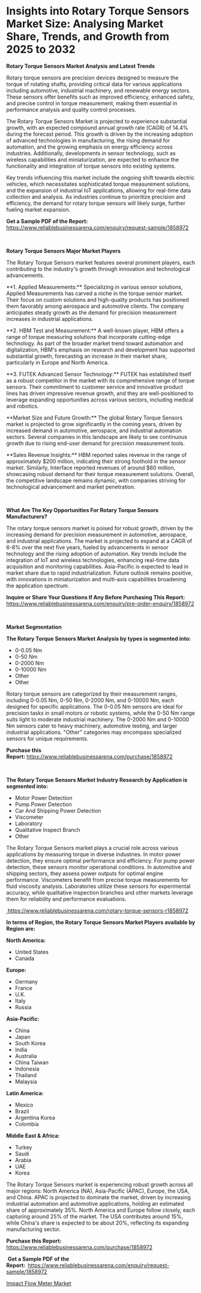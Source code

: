 <p><h1>Insights into Rotary Torque Sensors Market Size: Analysing Market Share, Trends, and Growth from 2025 to 2032</h1></p><p><strong>Rotary Torque Sensors Market Analysis and Latest Trends</strong></p>
<p><p>Rotary torque sensors are precision devices designed to measure the torque of rotating shafts, providing critical data for various applications including automotive, industrial machinery, and renewable energy sectors. These sensors offer benefits such as improved efficiency, enhanced safety, and precise control in torque measurement, making them essential in performance analysis and quality control processes.</p><p>The Rotary Torque Sensors Market is projected to experience substantial growth, with an expected compound annual growth rate (CAGR) of 14.4% during the forecast period. This growth is driven by the increasing adoption of advanced technologies in manufacturing, the rising demand for automation, and the growing emphasis on energy efficiency across industries. Additionally, developments in sensor technology, such as wireless capabilities and miniaturization, are expected to enhance the functionality and integration of torque sensors into existing systems.</p><p>Key trends influencing this market include the ongoing shift towards electric vehicles, which necessitates sophisticated torque measurement solutions, and the expansion of industrial IoT applications, allowing for real-time data collection and analysis. As industries continue to prioritize precision and efficiency, the demand for rotary torque sensors will likely surge, further fueling market expansion.</p></p>
<p><strong>Get a Sample PDF of the Report:&nbsp;</strong> <a href="https://www.reliablebusinessarena.com/enquiry/request-sample/1858972?utm_campaign=2262&utm_medium=2&utm_source=Github&utm_content=ia&utm_term=11022025&utm_id=rotary-torque-sensors">https://www.reliablebusinessarena.com/enquiry/request-sample/1858972</a></p>
<p>&nbsp;</p>
<p><strong>Rotary Torque Sensors Major Market Players</strong></p>
<p><p>The Rotary Torque Sensors market features several prominent players, each contributing to the industry's growth through innovation and technological advancements. </p><p>**1. Applied Measurements:** Specializing in various sensor solutions, Applied Measurements has carved a niche in the torque sensor market. Their focus on custom solutions and high-quality products has positioned them favorably among aerospace and automotive clients. The company anticipates steady growth as the demand for precision measurement increases in industrial applications.</p><p>**2. HBM Test and Measurement:** A well-known player, HBM offers a range of torque measuring solutions that incorporate cutting-edge technology. As part of the broader market trend toward automation and digitalization, HBM's emphasis on research and development has supported substantial growth, forecasting an increase in their market share, particularly in Europe and North America.</p><p>**3. FUTEK Advanced Sensor Technology:** FUTEK has established itself as a robust competitor in the market with its comprehensive range of torque sensors. Their commitment to customer service and innovative product lines has driven impressive revenue growth, and they are well-positioned to leverage expanding opportunities across various sectors, including medical and robotics.</p><p>**Market Size and Future Growth:** The global Rotary Torque Sensors market is projected to grow significantly in the coming years, driven by increased demand in automotive, aerospace, and industrial automation sectors. Several companies in this landscape are likely to see continuous growth due to rising end-user demand for precision measurement tools. </p><p>**Sales Revenue Insights:** HBM reported sales revenue in the range of approximately $200 million, indicating their strong foothold in the sensor market. Similarly, Interface reported revenues of around $60 million, showcasing robust demand for their torque measurement solutions. Overall, the competitive landscape remains dynamic, with companies striving for technological advancement and market penetration.</p></p>
<p>&nbsp;</p>
<p><strong>What Are The Key Opportunities For Rotary Torque Sensors Manufacturers?</strong></p>
<p><p>The rotary torque sensors market is poised for robust growth, driven by the increasing demand for precision measurement in automotive, aerospace, and industrial applications. The market is projected to expand at a CAGR of 6-8% over the next five years, fueled by advancements in sensor technology and the rising adoption of automation. Key trends include the integration of IoT and wireless technologies, enhancing real-time data acquisition and monitoring capabilities. Asia-Pacific is expected to lead in market share due to rapid industrialization. Future outlook remains positive, with innovations in miniaturization and multi-axis capabilities broadening the application spectrum.</p></p>
<p><strong>Inquire or Share Your Questions If Any Before Purchasing This Report:</strong> <a href="https://www.reliablebusinessarena.com/enquiry/pre-order-enquiry/1858972?utm_campaign=2262&utm_medium=2&utm_source=Github&utm_content=ia&utm_term=11022025&utm_id=rotary-torque-sensors">https://www.reliablebusinessarena.com/enquiry/pre-order-enquiry/1858972</a></p>
<p>&nbsp;</p>
<p><strong>Market Segmentation</strong></p>
<p><strong>The Rotary Torque Sensors Market Analysis by types is segmented into:</strong></p>
<p><ul><li>0-0.05 Nm</li><li>0-50 Nm</li><li>0-2000 Nm</li><li>0-10000 Nm</li><li>Other</li><li>Other</li></ul></p>
<p><p>Rotary torque sensors are categorized by their measurement ranges, including 0-0.05 Nm, 0-50 Nm, 0-2000 Nm, and 0-10000 Nm, each designed for specific applications. The 0-0.05 Nm sensors are ideal for precision tasks in small motors or robotic systems, while the 0-50 Nm range suits light to moderate industrial machinery. The 0-2000 Nm and 0-10000 Nm sensors cater to heavy machinery, automotive testing, and larger industrial applications. "Other" categories may encompass specialized sensors for unique requirements.</p></p>
<p><strong>Purchase this Report:&nbsp;</strong><a href="https://www.reliablebusinessarena.com/purchase/1858972?utm_campaign=2262&utm_medium=2&utm_source=Github&utm_content=ia&utm_term=11022025&utm_id=rotary-torque-sensors">https://www.reliablebusinessarena.com/purchase/1858972</a></p>
<p>&nbsp;</p>
<p><strong>The Rotary Torque Sensors Market Industry Research by Application is segmented into:</strong></p>
<p><ul><li>Motor Power Detection</li><li>Pump Power Detection</li><li>Car And Shipping Power Detection</li><li>Viscometer</li><li>Laboratory</li><li>Qualitative Inspect Branch</li><li>Other</li></ul></p>
<p><p>The Rotary Torque Sensors market plays a crucial role across various applications by measuring torque in diverse industries. In motor power detection, they ensure optimal performance and efficiency. For pump power detection, these sensors monitor operational conditions. In automotive and shipping sectors, they assess power outputs for optimal engine performance. Viscometers benefit from precise torque measurements for fluid viscosity analysis. Laboratories utilize these sensors for experimental accuracy, while qualitative inspection branches and other markets leverage them for reliability and performance evaluations.</p></p>
<p><a href="https://www.reliablebusinessarena.com/rotary-torque-sensors-r1858972?utm_campaign=2262&utm_medium=2&utm_source=Github&utm_content=ia&utm_term=11022025&utm_id=rotary-torque-sensors">&nbsp;https://www.reliablebusinessarena.com/rotary-torque-sensors-r1858972</a></p>
<p><strong>In terms of Region, the Rotary Torque Sensors Market Players available by Region are:</strong></p>
<p>
    <p> <strong> North America: </strong>
        <ul>
            <li>United States</li>
            <li>Canada</li>
        </ul>
        </p> 
    <p> <strong> Europe: </strong>
        <ul>
            <li>Germany</li>
            <li>France</li>
            <li>U.K.</li>
            <li>Italy</li>
            <li>Russia</li>
        </ul>
        </p> 
    <p> <strong> Asia-Pacific: </strong>
        <ul>
            <li>China</li>
            <li>Japan</li>
            <li>South Korea</li>
            <li>India</li>
            <li>Australia</li>
            <li>China Taiwan</li>
            <li>Indonesia</li>
            <li>Thailand</li>
            <li>Malaysia</li>
        </ul>
        </p> 
    <p> <strong> Latin America: </strong>
        <ul>
            <li>Mexico</li>
            <li>Brazil</li>
            <li>Argentina Korea</li>
            <li>Colombia</li>
        </ul>
        </p> 
    <p> <strong> Middle East & Africa: </strong>
        <ul>
            <li>Turkey</li>
            <li>Saudi</li>
            <li>Arabia</li>
            <li>UAE</li>
            <li>Korea</li>
        </ul>
    </p>
    </p>
<p><p>The Rotary Torque Sensors market is experiencing robust growth across all major regions: North America (NA), Asia-Pacific (APAC), Europe, the USA, and China. APAC is projected to dominate the market, driven by increasing industrial automation and automotive applications, holding an estimated share of approximately 35%. North America and Europe follow closely, each capturing around 25% of the market. The USA contributes around 15%, while China's share is expected to be about 20%, reflecting its expanding manufacturing sector.</p></p>
<p><strong>Purchase this Report: </strong><a href="https://www.reliablebusinessarena.com/purchase/1858972?utm_campaign=2262&utm_medium=2&utm_source=Github&utm_content=ia&utm_term=11022025&utm_id=rotary-torque-sensors">https://www.reliablebusinessarena.com/purchase/1858972</a></p>
<p>&nbsp;<strong>Get a Sample PDF of the Report:&nbsp;&nbsp;</strong><a href="https://www.reliablebusinessarena.com/enquiry/request-sample/1858972?utm_campaign=2262&utm_medium=2&utm_source=Github&utm_content=ia&utm_term=11022025&utm_id=rotary-torque-sensors">https://www.reliablebusinessarena.com/enquiry/request-sample/1858972</a></p>
<p><strong></strong></p>
<p><p><a href="https://github.com/leopardmicheal7019/Market-Research-Report-List-1/blob/main/impact-flow-meter-market.md?utm_campaign=2262&utm_medium=2&utm_source=Github&utm_content=ia&utm_term=11022025&utm_id=rotary-torque-sensors">Impact Flow Meter Market</a></p></p>